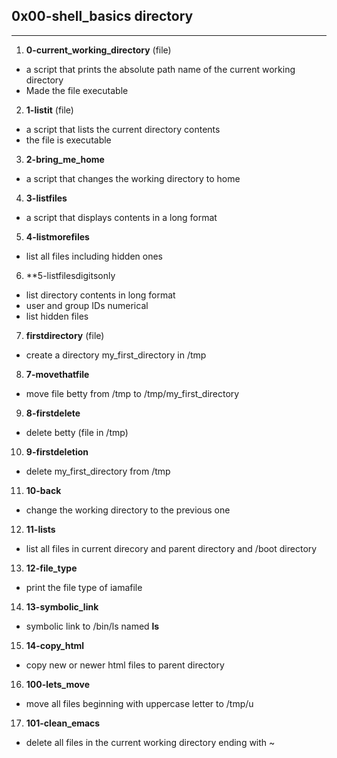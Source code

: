 ## 0x00-shell_basics directory
---
1. **0-current_working_directory** (file)
- a script that prints the absolute path name of the current working directory
- Made the file executable

2. **1-listit** (file)
- a script that lists the current directory contents
- the file is executable

3. **2-bring_me_home**
- a script that changes the working directory to home

4. **3-listfiles**
- a script that displays contents in a long format

5. **4-listmorefiles**
- list all files including hidden ones

6. **5-listfilesdigitsonly
- list directory contents in long format 
- user and group IDs numerical
- list hidden files

7. **firstdirectory** (file)
- create a directory my_first_directory in /tmp

8. **7-movethatfile**
- move file betty from /tmp to /tmp/my_first_directory

9. **8-firstdelete**
- delete betty (file in /tmp)

10. **9-firstdeletion**
- delete my_first_directory from /tmp

11. **10-back**
- change the working directory to the previous one

12. **11-lists**
- list all files in current direcory and parent directory and /boot directory

13. **12-file_type**
- print the file type of iamafile

14. **13-symbolic_link**
- symbolic link to /bin/ls named __ls__

15. **14-copy_html**
- copy new or newer html files to parent directory

16. **100-lets_move**
- move all files beginning with uppercase letter to /tmp/u

17. **101-clean_emacs**
- delete all files in the current working directory ending with ~
